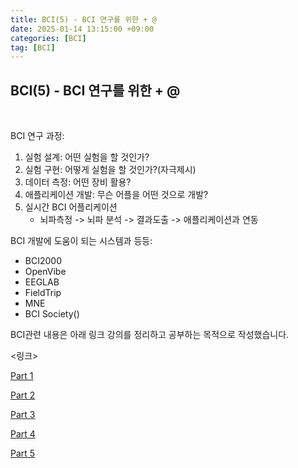 ```yaml
---
title: BCI(5) - BCI 연구를 위한 + @
date: 2025-01-14 13:15:00 +09:00
categories: [BCI]
tag: [BCI]
---
```


## BCI(5) - BCI 연구를 위한 + @
<br>

BCI 연구 과정:<br>

1. 실험 설계: 어떤 실험을 할 것인가?
2. 실험 구현: 어떻게 실험을 할 것인가?(자극제시)
3. 데이터 측정: 어떤 장비 활용?
4. 애플리케이션 개발: 무슨 어플을 어떤 것으로 개발?
5. 실시간 BCI 어플리케이션  
    - 뇌파측정 -> 뇌파 분석 -> 결과도출 -> 애플리케이션과 연동

BCI 개발에 도움이 되는 시스템과 등등:
- BCI2000
- OpenVibe
- EEGLAB
- FieldTrip
- MNE
- BCI Society()



BCI관련 내용은 아래 링크 강의를 정리하고 공부하는 목적으로 작성했습니다.<br>

<링크><br>


[Part 1](https://www.youtube.com/watch?v=M7qbLqoNi1c)<br>

[Part 2](https://www.youtube.com/watch?v=DPUWqpgk3M0&t=0s)<br>

[Part 3](https://www.youtube.com/watch?v=RHk00p01uro&t=0s)<br>

[Part 4](https://www.youtube.com/watch?v=yvwsB-6rewc&t=0s)<br>

[Part 5](https://www.youtube.com/watch?v=FHMFZrK765w&t=0s)<br>

